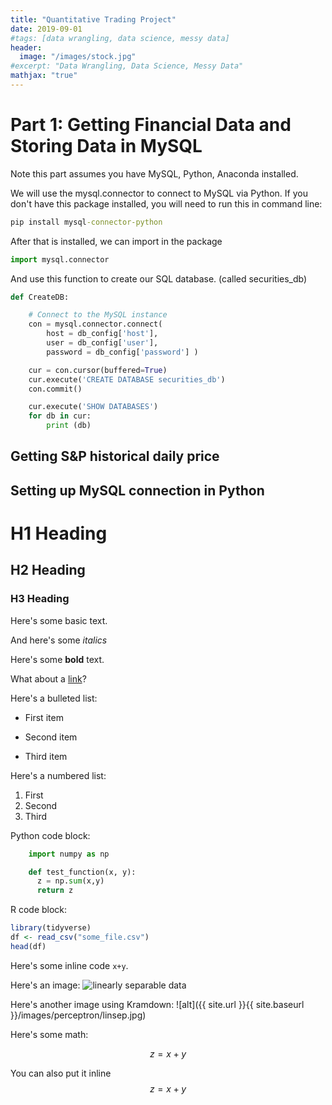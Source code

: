 ```yaml
---
title: "Quantitative Trading Project"
date: 2019-09-01
#tags: [data wrangling, data science, messy data]
header:
  image: "/images/stock.jpg"
#excerpt: "Data Wrangling, Data Science, Messy Data"
mathjax: "true"
---
```


# Part 1: Getting Financial Data and Storing Data in MySQL


Note this part assumes you have MySQL, Python, Anaconda installed. 

We will use the mysql.connector to connect to MySQL via Python. If you don't have this package installed, you will need to run this in command line:

```cmd
pip install mysql-connector-python
```

After that is installed, we can import in the package 

```python
import mysql.connector
```

And use this function to create our SQL database. (called securities_db)

```python
def CreateDB:

    # Connect to the MySQL instance
    con = mysql.connector.connect(
        host = db_config['host'],
        user = db_config['user'],
        password = db_config['password'] )

    cur = con.cursor(buffered=True)
    cur.execute('CREATE DATABASE securities_db')
    con.commit()

    cur.execute('SHOW DATABASES')
    for db in cur:
        print (db)
```





## Getting S&P historical daily price



## Setting up MySQL connection in Python


















# H1 Heading

## H2 Heading

### H3 Heading

Here's some basic text.

And here's some *italics*

Here's some **bold** text.

What about a [link](https://github.com/dataoptimal)?

Here's a bulleted list:
* First item
+ Second item
- Third item

Here's a numbered list:
1. First
2. Second
3. Third

Python code block:
```python
    import numpy as np

    def test_function(x, y):
      z = np.sum(x,y)
      return z
```

R code block:
```r
library(tidyverse)
df <- read_csv("some_file.csv")
head(df)
```

Here's some inline code `x+y`.

Here's an image:
<img src="{{ site.url }}{{ site.baseurl }}/images/perceptron/linsep.jpg" alt="linearly separable data">

Here's another image using Kramdown:
![alt]({{ site.url }}{{ site.baseurl }}/images/perceptron/linsep.jpg)

Here's some math:

$$z=x+y$$

You can also put it inline $$z=x+y$$
